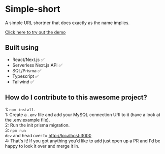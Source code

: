 <h1>Simple-short</h1>
<p>A simple URL shortner that does exactly as the name implies.</p>


[Click here to try out the demo](https://url-shortener-umber-nine.vercel.app)

## Built using
<ul>
  <li>React/Next.js ✅</li>
  <li>Serverless Next.js API ✅</li>
  <li>SQL/Prisma ✅</li>
  <li>Typescript ✅</li>
  <li>Tailwind ✅</li>
</ul>



## How do I contribute to this awesome project?
1: <code>npm install</code>. <br/>
1: Create a <code>.env</code> file and add your MySQL connection URI to it (have a look at the .env.example file). <br/>
2: Run the init prisma migration. <br/>
3: <code>npm run dev</code> and head over to <http://localhost:3000> <br/>
4: That's it! If you got anything you'd like to add just open up a PR and I'd be happy to look it over and merge it in.
